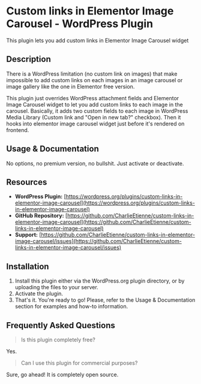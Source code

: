 # Custom links in Elementor Image Carousel - WordPress Plugin

This plugin lets you add custom links in Elementor Image Carousel widget

## Description

There is a WordPress limitation (no custom link on images) that make impossible to add custom links on each images in an image carousel or image gallery like the one in Elementor free version.

This plugin just overrides WordPress attachment fields and Elementor Image Carousel widget to let you add custom links to each image in the carousel.
Basically, it adds two custom fields to each image in WordPress Media Library (Custom link and "Open in new tab?" checkbox).
Then it hooks into elementor image carousel widget just before it's rendered on frontend.

## Usage & Documentation

No options, no premium version, no bullshit. Just activate or deactivate.

## Resources

* **WordPress Plugin:** [https://wordpress.org/plugins/custom-links-in-elementor-image-carousel](https://wordpress.org/plugins/custom-links-in-elementor-image-carousel)
* **GitHub Repository:** [https://github.com/CharlieEtienne/custom-links-in-elementor-image-carousel](https://github.com/CharlieEtienne/custom-links-in-elementor-image-carousel)
* **Support:** [https://github.com/CharlieEtienne/custom-links-in-elementor-image-carousel/issues](https://github.com/CharlieEtienne/custom-links-in-elementor-image-carousel/issues)

## Installation

1. Install this plugin either via the WordPress.org plugin directory, or by uploading the files to your server.
2. Activate the plugin.
3. That's it. You're ready to go! Please, refer to the Usage & Documentation section for examples and how-to information.

## Frequently Asked Questions

> Is this plugin completely free?

Yes.

> Can I use this plugin for commercial purposes?

Sure, go ahead! It is completely open source.
